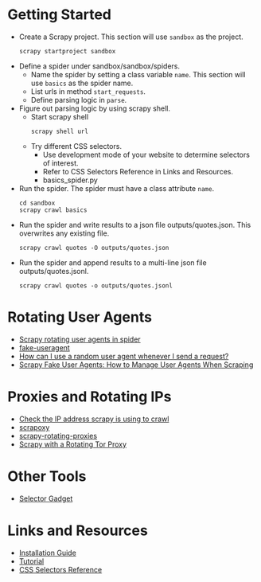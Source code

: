 # Getting Started
  - Create a Scrapy project. This section will use `sandbox` as the project.
    ```
    scrapy startproject sandbox
    ```
  - Define a spider under sandbox/sandbox/spiders.
    - Name the spider by setting a class variable `name`. This section will use
      `basics` as the spider name.
    - List urls in method `start_requests`.
    - Define parsing logic in `parse`.
  - Figure out parsing logic by using scrapy shell.
    - Start scrapy shell
      ```
      scrapy shell url
      ```
    - Try different CSS selectors.
      - Use development mode of your website to determine selectors of interest.
      - Refer to CSS Selectors Reference in Links and Resources.
      - basics_spider.py
  - Run the spider. The spider must have a class attribute `name`.
    ```
    cd sandbox
    scrapy crawl basics
    ```
  - Run the spider and write results to a json file outputs/quotes.json. This
    overwrites any existing file.
    ```
    scrapy crawl quotes -O outputs/quotes.json
    ```
  - Run the spider and append results to a multi-line json file
  outputs/quotes.jsonl.
    ```
    scrapy crawl quotes -o outputs/quotes.jsonl
    ```

# Rotating User Agents
  - [Scrapy rotating user agents in spider](https://stackoverflow.com/questions/67664845/scrapy-rotating-user-agents-in-spider)
  - [fake-useragent](https://pypi.org/project/fake-useragent/)
  - [How can I use a random user agent whenever I send a request?](https://stackoverflow.com/questions/67401114/how-can-i-use-a-random-user-agent-whenever-i-send-a-request/67432447#67432447)
  - [Scrapy Fake User Agents: How to Manage User Agents When Scraping](https://scrapeops.io/python-scrapy-playbook/scrapy-managing-user-agents/#what-are-user-agents--why-do-we-need-to-manage-them)

# Proxies and Rotating IPs
- [Check the IP address scrapy is using to crawl](https://stackoverflow.com/questions/27364630/get-proxy-ip-address-scrapy-using-to-crawl)
- [scrapoxy](https://www.scrapoxy.io/)
- [scrapy-rotating-proxies](https://github.com/TeamHG-Memex/scrapy-rotating-proxies)
- [Scrapy with a Rotating Tor Proxy](https://datawookie.dev/blog/2021/06/scrapy-rotating-tor-proxy/)

# Other Tools
- [Selector Gadget](https://selectorgadget.com/)

# Links and Resources
- [Installation Guide](https://docs.scrapy.org/en/latest/intro/install.html)
- [Tutorial](https://docs.scrapy.org/en/latest/intro/tutorial.html#creating-a-project)
- [CSS Selectors Reference](https://www.w3schools.com/cssref/css_selectors.php)